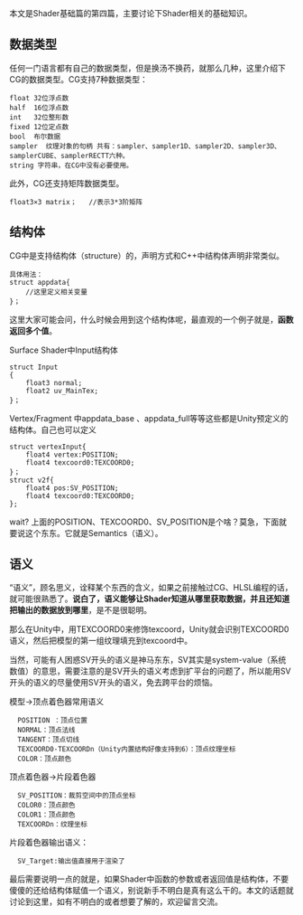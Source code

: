本文是Shader基础篇的第四篇，主要讨论下Shader相关的基础知识。

## 数据类型

任何一门语言都有自己的数据类型，但是换汤不换药，就那么几种，这里介绍下CG的数据类型。CG支持7种数据类型：

```CG
float 32位浮点数
half  16位浮点数
int   32位整形数
fixed 12位定点数
bool  布尔数据
sampler  纹理对象的句柄 共有：sampler、sampler1D、sampler2D、sampler3D、samplerCUBE、samplerRECTT六种。
string 字符串，在CG中没有必要使用。
```

此外，CG还支持矩阵数据类型。

```CG
float3×3 matrix；   //表示3*3阶矩阵
```

## 结构体

CG中是支持结构体（structure）的，声明方式和C++中结构体声明非常类似。

```
具体用法：
struct appdata{
	//这里定义相关变量
}；
```

这里大家可能会问，什么时候会用到这个结构体呢，最直观的一个例子就是，**函数返回多个值**。

Surface Shader中Input结构体

```
struct Input
{
	float3 normal;
	float2 uv_MainTex;
}；
```

Vertex/Fragment 中appdata_base 、appdata_full等等这些都是Unity预定义的结构体。自己也可以定义

```
struct vertexInput{
	float4 vertex:POSITION;
	float4 texcoord0:TEXCOORD0;
}；
struct v2f{
	float4 pos:SV_POSITION;
	float4 texcoord0:TEXCOORD0;
};
```

wait? 上面的POSITION、TEXCOORD0、SV_POSITION是个啥？莫急，下面就要说这个东东。它就是Semantics（语义）。

## 语义

“语义”，顾名思义，诠释某个东西的含义，如果之前接触过CG、HLSL编程的话，就可能很熟悉了。**说白了，语义能够让Shader知道从哪里获取数据，并且还知道把输出的数据放到哪里**，是不是很聪明。

那么在Unity中，用TEXCOORD0来修饰texcoord，Unity就会识别TEXCOORD0语义，然后把模型的第一组纹理填充到texcoord中。

当然，可能有人困惑SV开头的语义是神马东东，SV其实是system-value（系统数值）的意思，需要注意的是SV开头的语义考虑到扩平台的问题了，所以能用SV开头的语义的尽量使用SV开头的语义，免去跨平台的烦恼。

模型→顶点着色器常用语义

```
  POSITION ：顶点位置
  NORMAL：顶点法线
  TANGENT：顶点切线
  TEXCOORD0-TEXCOORDn（Unity内置结构好像支持到6）：顶点纹理坐标
  COLOR：顶点颜色
```



顶点着色器→片段着色器

```
  SV_POSITION：裁剪空间中的顶点坐标
  COLOR0：顶点颜色
  COLOR1：顶点颜色
  TEXCOORDn：纹理坐标
```

片段着色器输出语义：

```
  SV_Target:输出值直接用于渲染了
```


最后需要说明一点的就是，如果Shader中函数的参数或者返回值是结构体，不要傻傻的还给结构体赋值一个语义，别说新手不明白是真有这么干的。本文的话题就讨论到这里，如有不明白的或者想要了解的，欢迎留言交流。


